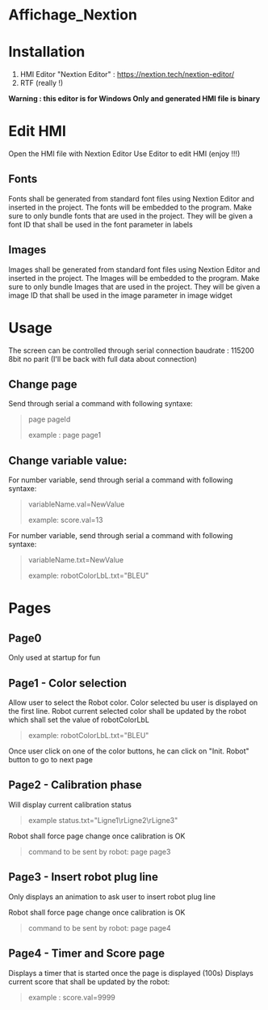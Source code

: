 # Affichage_Nextion

# Installation
1. HMI Editor "Nextion Editor" : https://nextion.tech/nextion-editor/
2. RTF (really !)

__Warning : this editor is for Windows Only and generated HMI file is binary__

# Edit HMI
Open the HMI file with Nextion Editor
Use Editor to edit HMI (enjoy !!!)

## Fonts
Fonts shall be generated from standard font files using Nextion Editor and inserted in the project. The fonts will be embedded to the program. Make sure to only bundle fonts that are used in the project.
They will be given a font ID that shall be used in the font parameter in labels

## Images
Images shall be generated from standard font files using Nextion Editor and inserted in the project. The Images will be embedded to the program. Make sure to only bundle Images that are used in the project.
They will be given a image ID that shall be used in the image parameter in image widget

# Usage
The screen can be controlled through serial connection
baudrate : 115200
8bit
no parit
(I'll be back with full data about connection)

## Change page
Send through serial a command with following syntaxe:
> page pageId
>
>example : page page1


## Change variable value:
For number variable, send through serial a command with following syntaxe:
> variableName.val=NewValue
>
> example: score.val=13

For number variable, send through serial a command with following syntaxe:
> variableName.txt=NewValue
>
> example: robotColorLbL.txt="BLEU"

# Pages
## Page0
Only used at startup for fun

## Page1 - Color selection
Allow user to select the Robot color.
Color selected bu user is displayed on the first line.
Robot current selected color shall be updated by the robot which shall set the value of robotColorLbL
> example: robotColorLbL.txt="BLEU"

Once user click on one of the color buttons, he can click on "Init. Robot" button to go to next page

## Page2 - Calibration phase
Will display current calibration status
> example status.txt="Ligne1\rLigne2\rLigne3"

Robot shall force page change once calibration is OK
>command to be sent by robot: page page3

## Page3 - Insert robot plug line
Only displays an animation to ask user to insert robot plug line

Robot shall force page change once calibration is OK
>command to be sent by robot: page page4

## Page4 - Timer and Score page
Displays a timer that is started once the page is displayed (100s)
Displays current score that shall be updated by the robot:
> example : score.val=9999